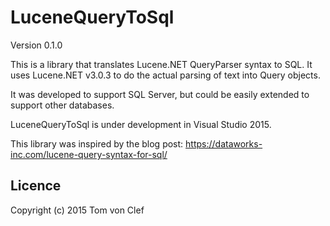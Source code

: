 # LuceneQueryToSql

Version 0.1.0

This is a library that translates Lucene.NET QueryParser syntax to SQL.
It uses Lucene.NET v3.0.3 to do the actual parsing of text into Query objects.

It was developed to support SQL Server, but could be easily extended to support
other databases.

LuceneQueryToSql is under development in Visual Studio 2015.

This library was inspired by the blog post:
https://dataworks-inc.com/lucene-query-syntax-for-sql/

## Licence

Copyright (c) 2015 Tom von Clef
